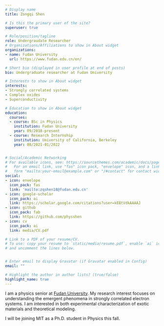 ```yaml
---
# Display name
title: Zongqi Shen

# Is this the primary user of the site?
superuser: true

# Role/position/tagline
role: Undergraudate Researcher
# Organizations/Affiliations to show in About widget
organizations:
- name: Fudan University
  url: https://www.fudan.edu.cn/en/

# Short bio (displayed in user profile at end of posts)
bio: Undergraduate researcher at Fudan University

# Interests to show in About widget
interests:
- Strongly correlated systems
- Complex oxides
- Superconductivity

# Education to show in About widget
education:
  courses:
  - course: BSc in Physics
    institution: Fudan University
    year: 09/2018-present
  - course: Research Internship
    institution: University of California, Berkeley
    year: 08/2021-01/2022


# Social/Academic Networking
# For available icons, see: https://sourcethemes.com/academic/docs/page-builder/#icons
#   For an email link, use "fas" icon pack, "envelope" icon, and a link in the
#   form "mailto:your-email@example.com" or "/#contact" for contact widget.
social:
- icon: envelope
  icon_pack: fas
  link: 'mailto:zqshen18@fudan.edu.cn'
- icon: google-scholar
  icon_pack: ai
  link: https://scholar.google.com/citations?user=kE8tVdkAAAAJ
- icon: github
  icon_pack: fab
  link: https://github.com/physshen
- icon: cv
  icon_pack: ai
  link: media/CV.pdf

# Link to a PDF of your resume/CV.
# To use: copy your resume to `static/media/resume.pdf`, enable `ai` icons in `params.toml`, 
# and uncomment the lines below.


# Enter email to display Gravatar (if Gravatar enabled in Config)
email: ""

# Highlight the author in author lists? (true/false)
highlight_name: true
---
```


I am a physics senior at [Fudan University](https://www.fudan.edu.cn/en/). My research interest focuses on understanding the emergent phenomena in strongly correlated electron systems. I am interested in both experimental characterization of exotic materials and theoretical modeling.

<!--I am working on STM/STS study of [moiré graphene]({{< ref "project/Moiré_graphene/index.md" >}}) and transition metal dichalcogenides(TMDC) at [Crommie group](https://crommie.berkeley.edu/). My previous work foucused on unconventional superconductivity at [oxide interfaces]({{< ref "project/Ti2O3/index.md" >}}).-->

I will be joining MIT as a Ph.D. student in Physics this fall.

<!-- {< icon name="download" pack="fas" >}}Download my {{< staticref "media/CV.pdf" "newtab" >}}CV{{< /staticref >}} -->

